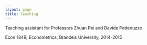 ```yaml
---
layout: page
title: Teaching
---
```


Teaching assistant for Professors Zhuan Pei and Davide Pettenuzzo

Econ 184B, Econometrics, Brandeis University, 2014-2015
